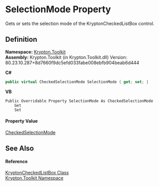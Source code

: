 # SelectionMode Property


Gets or sets the selection mode of the KryptonCheckedListBox control.



## Definition
**Namespace:** <a href="79d2eac2-21f4-54ff-7552-b20c33c30600.md">Krypton.Toolkit</a>  
**Assembly:** Krypton.Toolkit (in Krypton.Toolkit.dll) Version: 80.23.10.287+8d7660f9dc5efd033fabe008ebfb904beab6d444

**C#**
``` C#
public virtual CheckedSelectionMode SelectionMode { get; set; }
```
**VB**
``` VB
Public Overridable Property SelectionMode As CheckedSelectionMode
	Get
	Set
```



#### Property Value
<a href="4f5c35f6-15a5-32ab-a21a-32e701ed1e48.md">CheckedSelectionMode</a>

## See Also


#### Reference
<a href="168333b8-00c5-8b39-508d-ad55c6d9dd48.md">KryptonCheckedListBox Class</a>  
<a href="79d2eac2-21f4-54ff-7552-b20c33c30600.md">Krypton.Toolkit Namespace</a>  

